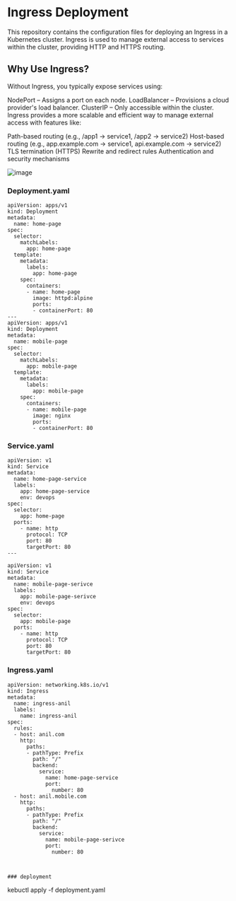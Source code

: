 # Ingress Deployment
This repository contains the configuration files for deploying an Ingress in a Kubernetes cluster. Ingress is used to manage external access to services within the cluster, providing HTTP and HTTPS routing.
## Why Use Ingress?
Without Ingress, you typically expose services using:

NodePort – Assigns a port on each node.
LoadBalancer – Provisions a cloud provider's load balancer.
ClusterIP – Only accessible within the cluster.
Ingress provides a more scalable and efficient way to manage external access with features like:

Path-based routing (e.g., /app1 → service1, /app2 → service2)
Host-based routing (e.g., app.example.com → service1, api.example.com → service2)
TLS termination (HTTPS)
Rewrite and redirect rules
Authentication and security mechanisms


![image](https://github.com/user-attachments/assets/470122fa-b401-48f9-9e42-581b4d0bf547)


### Deployment.yaml
```
apiVersion: apps/v1
kind: Deployment
metadata:
  name: home-page
spec:
  selector:
    matchLabels:
      app: home-page
  template:
    metadata:
      labels:
        app: home-page
    spec:
      containers:
      - name: home-page
        image: httpd:alpine
        ports:
        - containerPort: 80
---
apiVersion: apps/v1
kind: Deployment
metadata:
  name: mobile-page
spec:
  selector:
    matchLabels:
      app: mobile-page
  template:
    metadata:
      labels:
        app: mobile-page
    spec:
      containers:
      - name: mobile-page
        image: nginx
        ports:
        - containerPort: 80

```
### Service.yaml
```
apiVersion: v1
kind: Service
metadata:
  name: home-page-service
  labels:
    app: home-page-service
    env: devops
spec:
  selector:
    app: home-page
  ports:
    - name: http
      protocol: TCP
      port: 80
      targetPort: 80
---

apiVersion: v1
kind: Service
metadata:
  name: mobile-page-serivce
  labels:
    app: mobile-page-serivce
    env: devops
spec:
  selector:
    app: mobile-page
  ports:
    - name: http
      protocol: TCP
      port: 80
      targetPort: 80
   ```
### Ingress.yaml
```
apiVersion: networking.k8s.io/v1
kind: Ingress
metadata:
  name: ingress-anil
  labels:
    name: ingress-anil
spec:
  rules:
  - host: anil.com
    http:
      paths:
      - pathType: Prefix
        path: "/"
        backend:
          service:
            name: home-page-service
            port: 
              number: 80
  - host: anil.mobile.com
    http:
      paths:
      - pathType: Prefix
        path: "/"
        backend:
          service:
            name: mobile-page-serivce
            port: 
              number: 80



### deployment
```
kebuctl apply -f deployment.yaml
```

